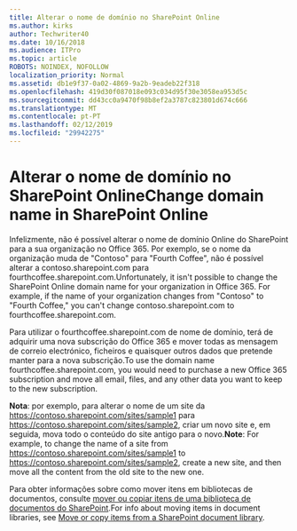 ```yaml
---
title: Alterar o nome de domínio no SharePoint Online
ms.author: kirks
author: Techwriter40
ms.date: 10/16/2018
ms.audience: ITPro
ms.topic: article
ROBOTS: NOINDEX, NOFOLLOW
localization_priority: Normal
ms.assetid: db1e9f37-0a02-4869-9a2b-9eadeb22f318
ms.openlocfilehash: 419d30f087018e093c034d95f30e3058ea953d5c
ms.sourcegitcommit: dd43cc0a9470f98b8ef2a3787c823801d674c666
ms.translationtype: MT
ms.contentlocale: pt-PT
ms.lasthandoff: 02/12/2019
ms.locfileid: "29942275"
---
```

# <a name="change-domain-name-in-sharepoint-online"></a><span data-ttu-id="06290-102">Alterar o nome de domínio no SharePoint Online</span><span class="sxs-lookup"><span data-stu-id="06290-102">Change domain name in SharePoint Online</span></span>

<span data-ttu-id="06290-p101">Infelizmente, não é possível alterar o nome de domínio Online do SharePoint para a sua organização no Office 365. Por exemplo, se o nome da organização muda de "Contoso" para "Fourth Coffee", não é possível alterar a contoso.sharepoint.com para fourthcoffee.sharepoint.com.</span><span class="sxs-lookup"><span data-stu-id="06290-p101">Unfortunately, it isn't possible to change the SharePoint Online domain name for your organization in Office 365. For example, if the name of your organization changes from "Contoso" to "Fourth Coffee," you can't change contoso.sharepoint.com to fourthcoffee.sharepoint.com.</span></span>
  
<span data-ttu-id="06290-105">Para utilizar o fourthcoffee.sharepoint.com de nome de domínio, terá de adquirir uma nova subscrição do Office 365 e mover todas as mensagem de correio electrónico, ficheiros e quaisquer outros dados que pretende manter para a nova subscrição.</span><span class="sxs-lookup"><span data-stu-id="06290-105">To use the domain name fourthcoffee.sharepoint.com, you would need to purchase a new Office 365 subscription and move all email, files, and any other data you want to keep to the new subscription.</span></span>
  
 <span data-ttu-id="06290-106">**Nota**: por exemplo, para alterar o nome de um site da https://contoso.sharepoint.com/sites/sample1 para https://contoso.sharepoint.com/sites/sample2, criar um novo site e, em seguida, mova todo o conteúdo do site antigo para o novo.</span><span class="sxs-lookup"><span data-stu-id="06290-106">**Note**: For example, to change the name of a site from https://contoso.sharepoint.com/sites/sample1 to https://contoso.sharepoint.com/sites/sample2, create a new site, and then move all the content from the old site to the new one.</span></span> 
  
<span data-ttu-id="06290-107">Para obter informações sobre como mover itens em bibliotecas de documentos, consulte [mover ou copiar itens de uma biblioteca de documentos do SharePoint](https://go.microsoft.com/fwlink/?linkid=2025831).</span><span class="sxs-lookup"><span data-stu-id="06290-107">For info about moving items in document libraries, see [Move or copy items from a SharePoint document library](https://go.microsoft.com/fwlink/?linkid=2025831).</span></span>
  

